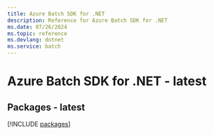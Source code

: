 ```yaml
---
title: Azure Batch SDK for .NET
description: Reference for Azure Batch SDK for .NET
ms.date: 07/26/2024
ms.topic: reference
ms.devlang: dotnet
ms.service: batch
---
```

# Azure Batch SDK for .NET - latest
## Packages - latest
[!INCLUDE [packages](batch-index.md)]